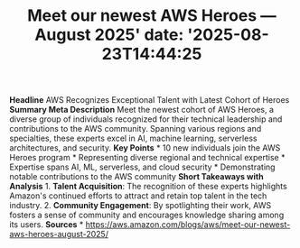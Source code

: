 ﻿---
title: "Meet our newest AWS Heroes — August 2025'
date: '2025-08-23T14:44:25"
category: "Markets"
summary: ""
slug: "meet our newest aws heroes  august 2025"
source_urls:
  - "https://aws.amazon.com/blogs/aws/meet-our-newest-aws-heroes-august-2025/"
seo:
  title: "Meet our newest AWS Heroes — August 2025 | Hash n Hedge'
  description: '"
  keywords: ["news", "markets", "brief"]
---
**Headline** AWS Recognizes Exceptional Talent with Latest Cohort of Heroes  **Summary Meta Description** Meet the newest cohort of AWS Heroes, a diverse group of individuals recognized for their technical leadership and contributions to the AWS community. Spanning various regions and specialties, these experts excel in AI, machine learning, serverless architectures, and security.  **Key Points**  * 10 new individuals join the AWS Heroes program * Representing diverse regional and technical expertise * Expertise spans AI, ML, serverless, and cloud security * Demonstrating notable contributions to the AWS community  **Short Takeaways with Analysis** 1. **Talent Acquisition**: The recognition of these experts highlights Amazon's continued efforts to attract and retain top talent in the tech industry. 2. **Community Engagement**: By spotlighting their work, AWS fosters a sense of community and encourages knowledge sharing among its users.  **Sources** * https://aws.amazon.com/blogs/aws/meet-our-newest-aws-heroes-august-2025/ 
